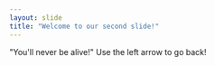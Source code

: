 ```yaml
---
layout: slide
title: "Welcome to our second slide!"
---
```

"You'll never be alive!"
Use the left arrow to go back!
